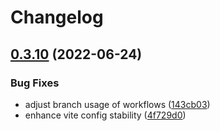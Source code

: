 # Changelog

## [0.3.10](https://github.com/openscript-ch/react-dsv-import/compare/0.3.9...v0.3.10) (2022-06-24)


### Bug Fixes

* adjust branch usage of workflows ([143cb03](https://github.com/openscript-ch/react-dsv-import/commit/143cb03d0d9225b41fc81ecea983dfc6715c6fec))
* enhance vite config stability ([4f729d0](https://github.com/openscript-ch/react-dsv-import/commit/4f729d07d16f1a3fb35515ec0ae271faa6af131b))
